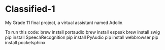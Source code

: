 # Classified-1
My Grade 11 final project, a virtual assistant named Adolin.

To run this code:
brew install portaudio
brew install espeak
brew install swig
pip install SpeechRecognition
pip install PyAudio
pip install webbrowser
pip install pocketsphinx
